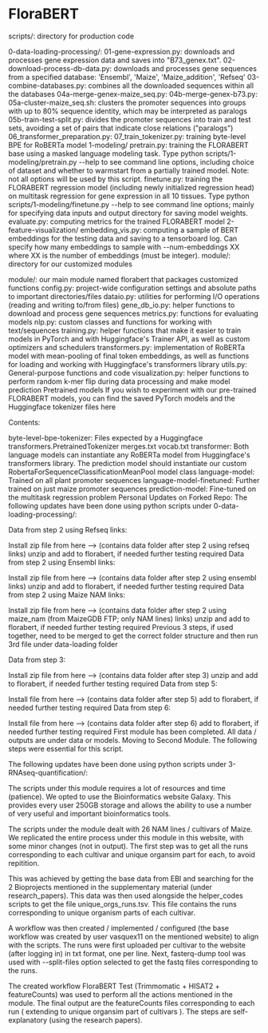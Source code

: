 # FloraBERT

scripts/: directory for production code

0-data-loading-processing/:
01-gene-expression.py: downloads and processes gene expression data and saves into "B73_genex.txt".
02-download-process-db-data.py: downloads and processes gene sequences from a specified database: 'Ensembl', 'Maize', 'Maize_addition', 'Refseq'
03-combine-databases.py: combines all the downloaded sequences within all the databases
04a-merge-genex-maize_seq.py:
04b-merge-genex-b73.py:
05a-cluster-maize_seq.sh: clusters the promoter sequences into groups with up to 80% sequence identity, which may be interpreted as paralogs
05b-train-test-split.py: divides the promoter sequences into train and test sets, avoiding a set of pairs that indicate close relations ("paralogs")
06_transformer_preparation.py:
07_train_tokenizer.py: training byte-level BPE for RoBERTa model
1-modeling/
pretrain.py: training the FLORABERT base using a masked language modeling task. Type python scripts/1-modeling/pretrain.py --help to see command line options, including choice of dataset and whether to warmstart from a partially trained model. Note: not all options will be used by this script.
finetune.py: training the FLORABERT regression model (including newly initialized regression head) on multitask regression for gene expression in all 10 tissues. Type python scripts/1-modeling/finetune.py --help to see command line options; mainly for specifying data inputs and output directory for saving model weights.
evaluate.py: computing metrics for the trained FLORABERT model
2-feature-visualization/
embedding_vis.py: computing a sample of BERT embeddings for the testing data and saving to a tensorboard log. Can specify how many embeddings to sample with --num-embeddings XX where XX is the number of embeddings (must be integer).
module/: directory for our customized modules

module/: our main module named florabert that packages customized functions
config.py: project-wide configuration settings and absolute paths to important directories/files
dataio.py: utilities for performing I/O operations (reading and writing to/from files)
gene_db_io.py: helper functions to download and process gene sequences
metrics.py: functions for evaluating models
nlp.py: custom classes and functions for working with text/sequences
training.py: helper functions that make it easier to train models in PyTorch and with Huggingface's Trainer API, as well as custom optimizers and schedulers
transformers.py: implementation of RoBERTa model with mean-pooling of final token embeddings, as well as functions for loading and working with Huggingface's transformers library
utils.py: General-purpose functions and code
visualization.py: helper functions to perform random k-mer flip during data processing and make model prediction
Pretrained models
If you wish to experiment with our pre-trained FLORABERT models, you can find the saved PyTorch models and the Huggingface tokenizer files here

Contents:

byte-level-bpe-tokenizer: Files expected by a Huggingface transformers.PretrainedTokenizer
merges.txt
vocab.txt
transformer: Both language models can instantiate any RoBERTa model from Huggingface's transformers library. The prediction model should instantiate our custom RobertaForSequenceClassificationMeanPool model class
language-model: Trained on all plant promoter sequences
language-model-finetuned: Further trained on just maize promoter sequences
prediction-model: Fine-tuned on the multitask regression problem
Personal Updates on Forked Repo:
The following updates have been done using python scripts under 0-data-loading-processing/:

Data from step 2 using Refseq links:

Install zip file from here --> (contains data folder after step 2 using refseq links)
unzip and add to florabert, if needed
further testing required
Data from step 2 using Ensembl links:

Install zip file from here --> (contains data folder after step 2 using ensembl links)
unzip and add to florabert, if needed
further testing required
Data from step 2 using Maize NAM links:

Install zip file from here --> (contains data folder after step 2 using maize_nam (from MaizeGDB FTP; only NAM lines) links)
unzip and add to florabert, if needed
further testing required
Previous 3 steps, if used together, need to be merged to get the correct folder structure and then run 3rd file under data-loading folder

Data from step 3:

Install zip file from here --> (contains data folder after step 3)
unzip and add to florabert, if needed
further testing required
Data from step 5:

Install file from here --> (contains data folder after step 5)
add to florabert, if needed
further testing required
Data from step 6:

Install file from here --> (contains data folder after step 6)
add to florabert, if needed
further testing required
First module has been completed. All data / outputs are under data or models. Moving to Second Module. The following steps were essential for this script.

The following updates have been done using python scripts under 3-RNAseq-quantification/:

The scripts under this module requires a lot of resources and time (patience). We opted to use the Bioinformatics website Galaxy. This provides every user 250GB storage and allows the ability to use a number of very useful and important bioinformatics tools.

The scripts under the module dealt with 26 NAM lines / cultivars of Maize. We replicated the entire process under this module in this website, with some minor changes (not in output). The first step was to get all the runs corresponding to each cultivar and unique organsim part for each, to avoid repitition.

This was achieved by getting the base data from EBI and searching for the 2 Bioprojects mentioned in the supplementary material (under research_papers). This data was then used alongside the helper_codes scripts to get the file unique_orgs_runs.tsv. This file contains the runs corresponding to unique organism parts of each cultivar.

A workflow was then created / implemented / configured (the base workflow was created by user vasquex11 on the mentioned website) to align with the scripts. The runs were first uploaded per cultivar to the website (after logging in) in txt format, one per line. Next, fasterq-dump tool was used with --split-files option selected to get the fastq files corresponding to the runs.

The created workflow FloraBERT Test (Trimmomatic + HISAT2 + featureCounts) was used to perform all the actions mentioned in the module. The final output are the featureCounts files corresponding to each run ( extending to unique organsim part of cultivars ). The steps are self-explanatory (using the research papers).
